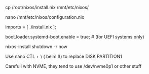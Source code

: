 

cp /root/nixos/install.nix /mnt/etc/nixos/

nano /mnt/etc/nixos/configuration.nix

<!-- ADD Import -->
imports = [ ./install.nix ];

<!-- make sure systemd boot is enabled -->
boot.loader.systemd-boot.enable = true; # (for UEFI systems only)

<!-- change Hostname to wanted HostName -->

<!-- Execute nixos-install and reboot -->
nixos-install
shutdown -r now  

<!-- Tipp -->
Use nano CTL + \  ( beim ß) to replace DISK PARTITION1


Carefull with NVME, they tend to use /dev/nvme0p1 or other stuff


